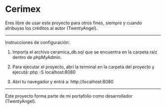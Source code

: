 # Cerimex

Eres libre de usar este proyecto para otros fines, siempre y cuando atribuyas los créditos al autor (TwentyAngel).

-------------------------------------------------------------
Instrucciones de configuración:

1. Importa el archivo ceramica_db.sql que se encuentra en la carpeta raíz dentro de phpMyAdmin.

2. Para ejecutar el proyecto, abrí la terminal en la carpeta del proyecto y ejecutá:
php -S localhost:8080

3. Abrí tu navegador y entrá a:
http://localhost:8080

-------------------------------------------------------------
Este proyecto forma parte de mi portafolio como desarrollador (TwentyAngel).

